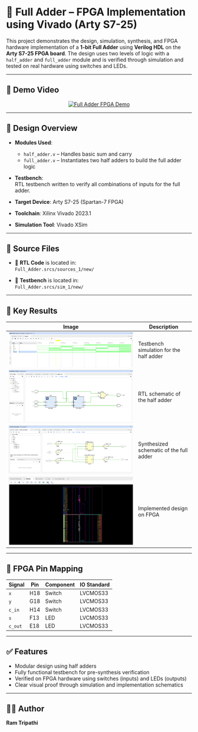 # 🔢 Full Adder – FPGA Implementation using Vivado (Arty S7-25)

This project demonstrates the design, simulation, synthesis, and FPGA hardware implementation of a **1-bit Full Adder** using **Verilog HDL** on the **Arty S7-25 FPGA board**. The design uses two levels of logic with a `half_adder` and `full_adder` module and is verified through simulation and tested on real hardware using switches and LEDs.

---

## 🎥 Demo Video

<p align="center">
  <a href="https://youtu.be/F-l0RDR43Ho" target="_blank">
    <img src="https://img.youtube.com/vi/F-l0RDR43Ho/0.jpg" alt="Full Adder FPGA Demo" width="600"/>
  </a>
</p>

---

## 📐 Design Overview

- **Modules Used**:
  - `half_adder.v` – Handles basic sum and carry
  - `full_adder.v` – Instantiates two half adders to build the full adder logic

- **Testbench**:  
  RTL testbench written to verify all combinations of inputs for the full adder.

- **Target Device**: Arty S7-25 (Spartan-7 FPGA)  
- **Toolchain**: Xilinx Vivado  2023.1
- **Simulation Tool**: Vivado XSim

---

## 📁 Source Files

- 🔸 **RTL Code** is located in:  
  `Full_Adder.srcs/sources_1/new/`

- 🔸 **Testbench** is located in:  
  `Full_Adder.srcs/sim_1/new/`

---

## 🧪 Key Results

| Image | Description |
|-------|-------------|
| ![Half Adder Testbench](Half_adder_testbench_behaviour_Simulation.png) | Testbench simulation for the half adder |
| ![RTL Schematic](RTL_Elaborated_design_schematic_HA.png) | RTL schematic of the half adder |
| ![Synthesis Full Adder](SYNTHESIZED_SCHEMATIC_FA.png) | Synthesized schematic of the full adder |
| ![Implementation Full Adder](Implemented_design_FA.png) | Implemented design on FPGA |

---

## 🔌 FPGA Pin Mapping

| Signal  | Pin | Component | IO Standard |
|---------|-----|-----------|-------------|
| `x`     | H18 | Switch    | LVCMOS33    |
| `y`     | G18 | Switch    | LVCMOS33    |
| `c_in`  | H14 | Switch    | LVCMOS33    |
| `s`     | F13 | LED       | LVCMOS33    |
| `c_out` | E18 | LED       | LVCMOS33    |

---

## ✅ Features

- Modular design using half adders
- Fully functional testbench for pre-synthesis verification
- Verified on FPGA hardware using switches (inputs) and LEDs (outputs)
- Clear visual proof through simulation and implementation schematics

---

## 👨‍💻 Author

**Ram Tripathi** 


